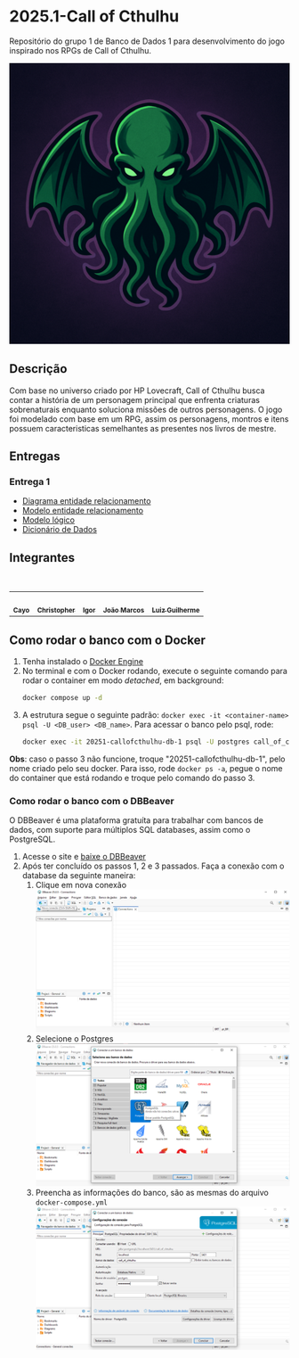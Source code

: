 # 2025.1-Call of Cthulhu

Repositório do grupo 1 de Banco de Dados 1 para desenvolvimento do jogo inspirado nos RPGs de Call of Cthulhu.

![](./docs/assets/logo.png)


## Descrição

Com base no universo criado por HP Lovecraft, Call of Cthulhu busca contar a história de um personagem principal que enfrenta criaturas sobrenaturais enquanto soluciona missões de outros personagens. O jogo foi modelado com base em um RPG, assim os personagens, montros e itens possuem caracteristicas semelhantes as presentes nos livros de mestre.

## Entregas
### Entrega 1

- [Diagrama entidade relacionamento](./docs/entregas/primeira/DER.md)
- [Modelo entidade relacionamento](./docs/entregas/primeira/MER.md)
- [Modelo lógico](./docs/entregas/primeira/ML.md)
- [Dicionário de Dados](./docs/entregas/primeira/DD.md)

## Integrantes

<table> 
  <tr> 
    <td align="center"><a href="https://github.com/Cayoalencar"><img style="border-radius: 50%;" src="https://github.com/Cayoalencar.png" width="100px;" alt=""/><br /><sub><b>Cayo</b></sub></a></td> 
    <td align="center"><a href="https://github.com/wChrstphr"><img style="border-radius: 50%;" src="https://github.com/wChrstphr.png" width="100px;" alt=""/><br /><sub><b>Christopher</b></sub></a></td> 
    <td align="center"><a href="https://github.com/igorvdaniel"><img style="border-radius: 50%;" src="https://github.com/igorvdaniel.png" width="100px;" alt=""/><br /><sub><b>Igor</b></sub></a></td> 
    <td align="center"><a href="https://github.com/JJOAOMARCOSS"><img style="border-radius: 50%;" src="https://github.com/JJOAOMARCOSS.png" width="100px;" alt=""/><br /><sub><b>João Marcos</b></sub></a></td> 
    <td align="center"><a href="https://github.com/luizfaria1989"><img style="border-radius: 50%;" src="https://github.com/luizfaria1989.png" width="100px;" alt=""/><br /><sub><b>Luiz Guilherme</b></sub></a></td> 
  </tr> 
</table>

## Como rodar o banco com o Docker
1. Tenha instalado o [Docker Engine](https://docs.docker.com/engine/install/)
1. No terminal e com o Docker rodando, execute o seguinte comando para rodar o container em modo _detached_, em background:
    ````bash
    docker compose up -d
    ```` 
1. A estrutura segue o seguinte padrão: ``docker exec -it <container-name> psql -U <DB_user> <DB_name>``. Para acessar o banco pelo psql, rode:
    ````bash
    docker exec -it 20251-callofcthulhu-db-1 psql -U postgres call_of_chtulhu
    ````
**Obs**: caso o passo 3 não funcione, troque "20251-callofcthulhu-db-1", pelo nome criado pelo seu docker. Para isso, rode ``docker ps -a``, pegue o nome do container que está rodando e troque pelo comando do passo 3.

### Como rodar o banco com o DBBeaver
O DBBeaver é uma plataforma gratuíta para trabalhar com bancos de dados, com suporte para múltiplos SQL databases, assim como o PostgreSQL.
1. Acesse o site e [baixe o DBBeaver](https://dbeaver.io/download/)
1. Após ter concluído os passos 1, 2 e 3 passados. Faça a conexão com o database da seguinte maneira:<br>
    1. Clique em nova conexão
    ![passo1](image.png)
    1. Selecione o Postgres
    ![passo2](image-2.png)
    1. Preencha as informações do banco, são as mesmas do arquivo ``docker-compose.yml``
    ![passo3](image-1.png)

